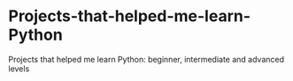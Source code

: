 # Projects-that-helped-me-learn-Python
Projects that helped me learn Python: beginner, intermediate and advanced levels
